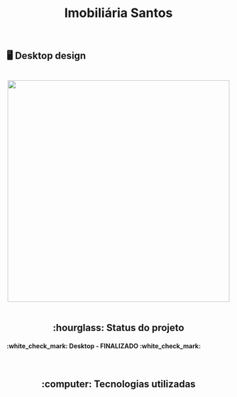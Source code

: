 <h1 align="center">Imobiliária Santos</h1>
<br>

## :desktop_computer: Desktop design
<br>
<div align="center">
<img src="https://github.com/gleicekelly13/Pagina-Imobiliaria-Santos/assets/80974593/b22b4991-8ca6-46a3-bf36-f60b1c2dac47.png" width= "500"/>
</div>
<br>

<h2 align="center">:hourglass: Status do projeto </h2>
<h4>:white_check_mark: Desktop - FINALIZADO :white_check_mark: </h4>
<br>

<h2 align="center"> :computer: Tecnologias utilizadas </h2>

